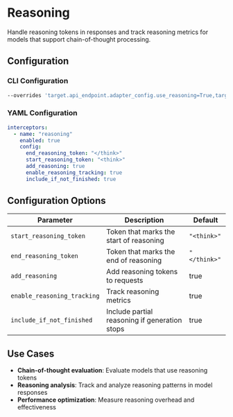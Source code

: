 # Reasoning

Handle reasoning tokens in responses and track reasoning metrics for models that support chain-of-thought processing.

## Configuration

### CLI Configuration
```bash
--overrides 'target.api_endpoint.adapter_config.use_reasoning=True,target.api_endpoint.adapter_config.end_reasoning_token="</think>",target.api_endpoint.adapter_config.start_reasoning_token="<think>"'
```

### YAML Configuration
```yaml
interceptors:
  - name: "reasoning"
    enabled: true
    config:
      end_reasoning_token: "</think>"
      start_reasoning_token: "<think>"
      add_reasoning: true
      enable_reasoning_tracking: true
      include_if_not_finished: true
```

## Configuration Options

| Parameter | Description | Default |
|-----------|-------------|---------|
| `start_reasoning_token` | Token that marks the start of reasoning | `"<think>"` |
| `end_reasoning_token` | Token that marks the end of reasoning | `"</think>"` |
| `add_reasoning` | Add reasoning tokens to requests | true |
| `enable_reasoning_tracking` | Track reasoning metrics | true |
| `include_if_not_finished` | Include partial reasoning if generation stops | true |

## Use Cases

- **Chain-of-thought evaluation**: Evaluate models that use reasoning tokens
- **Reasoning analysis**: Track and analyze reasoning patterns in model responses
- **Performance optimization**: Measure reasoning overhead and effectiveness

